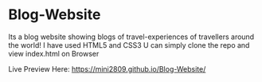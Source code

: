 # Blog-Website
 Its a blog website showing blogs of travel-experiences of travellers around the world!
I have used HTML5 and CSS3
U can simply clone the repo and view index.html on Browser

Live Preview Here:
https://mini2809.github.io/Blog-Website/
